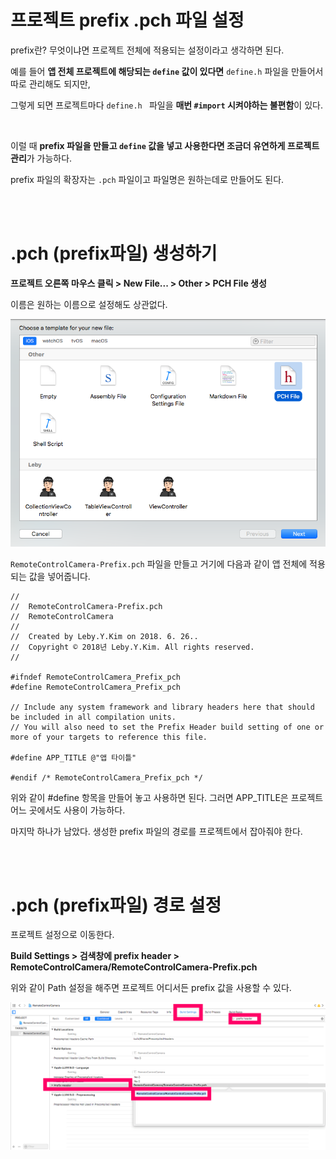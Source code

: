 # 프로젝트 prefix .pch 파일 설정

prefix란? 무엇이냐면 프로젝트 전체에 적용되는 설정이라고 생각하면 된다.

예를 들어 **앱 전체 프로젝트에 해당되는 `define` 값이 있다면** `define.h` 파일을 만들어서 따로 관리해도 되지만,

그렇게 되면 프로젝트마다 `define.h ` 파일을 **매번 `#import` 시켜야하는 불편함**이 있다.

<br />

이럴 때 **prefix 파일을 만들고 `define` 값을 넣고 사용한다면 조금더 유연하게 프로젝트 관리**가 가능하다.

prefix 파일의 확장자는 `.pch` 파일이고 파일명은 원하는데로 만들어도 된다.

<br />

<br />

# .pch (prefix파일) 생성하기

**프로젝트 오른쪽 마우스 클릭 > New File... > Other > PCH File 생성**

이름은 원하는 이름으로 설정해도 상관없다.

![CreatePrefix](../resources/CreatePrefix.png)



`RemoteControlCamera-Prefix.pch` 파일을 만들고 거기에 다음과 같이 앱 전체에 적용되는 값을 넣어줍니다.

~~~objc
//
//  RemoteControlCamera-Prefix.pch
//  RemoteControlCamera
//
//  Created by Leby.Y.Kim on 2018. 6. 26..
//  Copyright © 2018년 Leby.Y.Kim. All rights reserved.
//

#ifndef RemoteControlCamera_Prefix_pch
#define RemoteControlCamera_Prefix_pch

// Include any system framework and library headers here that should be included in all compilation units.
// You will also need to set the Prefix Header build setting of one or more of your targets to reference this file.

#define APP_TITLE @"앱 타이틀"

#endif /* RemoteControlCamera_Prefix_pch */

~~~

위와 같이 #define 항목을 만들어 놓고 사용하면 된다. 그러면 APP_TITLE은 프로젝트 어느 곳에서도 사용이 가능하다.

마지막 하나가 남았다. 생성한 prefix 파일의 경로를 프로젝트에서 잡아줘야 한다.

<br />

<br />

# .pch (prefix파일) 경로 설정

프로젝트 설정으로 이동한다.

**Build Settings > 검색창에 prefix header > RemoteControlCamera/RemoteControlCamera-Prefix.pch**

위와 같이 Path 설정을 해주면 프로젝트 어디서든 prefix 값을 사용할 수 있다.

![prefixPath](../resources/prefixPath.png)

